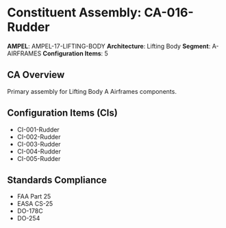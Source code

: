 # Constituent Assembly: CA-016-Rudder

**AMPEL**: AMPEL-17-LIFTING-BODY
**Architecture**: Lifting Body
**Segment**: A-AIRFRAMES
**Configuration Items**: 5

## CA Overview
Primary assembly for Lifting Body A Airframes components.

## Configuration Items (CIs)
- CI-001-Rudder
- CI-002-Rudder
- CI-003-Rudder
- CI-004-Rudder
- CI-005-Rudder

## Standards Compliance
- FAA Part 25
- EASA CS-25
- DO-178C
- DO-254
